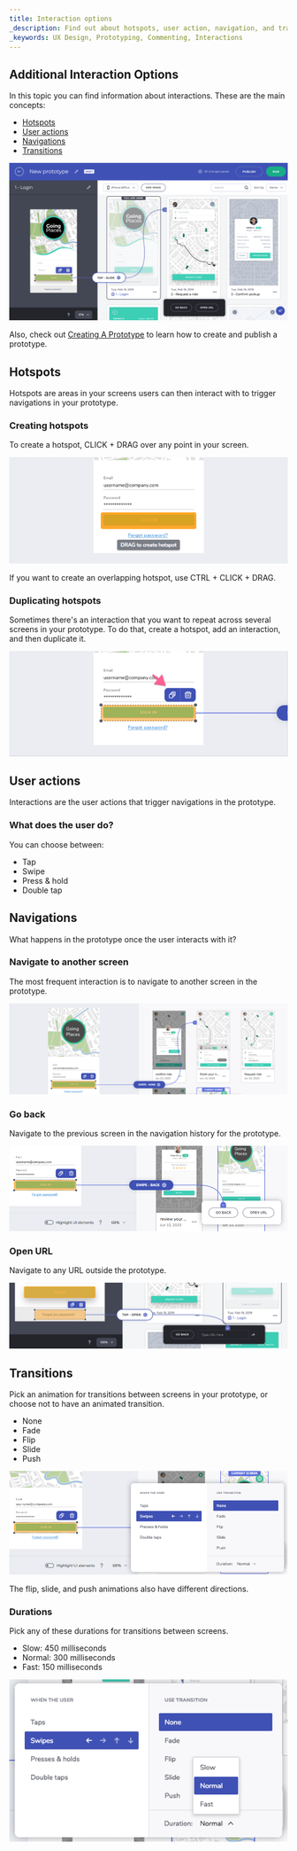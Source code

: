 ```yaml
---
title: Interaction options
_description: Find out about hotspots, user action, navigation, and transitions
_keywords: UX Design, Prototyping, Commenting, Interactions
---
```


## Additional Interaction Options

In this topic you can find information about interactions. These are the main concepts:

- [Hotspots][a-1]
- [User actions][a-2]
- [Navigations][a-3]
- [Transitions][a-4]

<div class="divider--half"></div>
<img class="responsive-img" src="../images/Interaction_Options_1.png" srcset="../images/Interaction_Options_1@2x.png 2x" />
<div class="divider--half"></div>
<div class="divider--half"></div>
<div class="divider--half"></div>
<div class="divider--half"></div>
<div class="divider--half"></div>

Also, check out [Creating A Prototype][topic-1] to learn how to create and publish a prototype.

## Hotspots

Hotspots are areas in your screens users can then interact with to trigger navigations in your prototype.

### Creating hotspots

To create a hotspot, CLICK + DRAG over any point in your screen.

<div class="divider--half"></div>
<img class="responsive-img" src="../images/interaction_options_hotspot_tooltip.png" srcset="../images/interaction_options_hotspot_tooltip@2x.png 2x" />
<div class="divider--half"></div>
<div class="divider--half"></div>
<div class="divider--half"></div>
<div class="divider--half"></div>
<div class="divider--half"></div>

If you want to create an overlapping hotspot, use CTRL + CLICK + DRAG.

### Duplicating hotspots

Sometimes there's an interaction that you want to repeat across several screens in your prototype.
To do that, create a hotspot, add an interaction, and then duplicate it.

<div class="divider--half"></div>
<img class="responsive-img" src="../images/interaction_options_hotspot_duplicate.png" srcset="../images/interaction_options_hotspot_duplicate@2x.png 2x" />
<div class="divider--half"></div>
<div class="divider--half"></div>
<div class="divider--half"></div>
<div class="divider--half"></div>
<div class="divider--half"></div>

## User actions

Interactions are the user actions that trigger navigations in the prototype.

### What does the user do?

You can choose between:

- Tap
- Swipe
- Press & hold
- Double tap

## Navigations

What happens in the prototype once the user interacts with it?

### Navigate to another screen

The most frequent interaction is to navigate to another screen in the prototype.

<div class="divider--half"></div>
<img class="responsive-img" src="../images/interaction_options_navigate.png" srcset="../images/interaction_options_navigate@2x.png 2x" />
<div class="divider--half"></div>
<div class="divider--half"></div>
<div class="divider--half"></div>
<div class="divider--half"></div>
<div class="divider--half"></div>

### Go back

Navigate to the previous screen in the navigation history for the prototype.

<div class="divider--half"></div>
<img class="responsive-img" src="../images/interaction_options_goback.png" srcset="../images/interaction_options_goback@2x.png 2x" />
<div class="divider--half"></div>
<div class="divider--half"></div>
<div class="divider--half"></div>
<div class="divider--half"></div>
<div class="divider--half"></div>

### Open URL

Navigate to any URL outside the prototype.

<div class="divider--half"></div>
<img class="responsive-img" src="../images/interaction_options_openurl.png" srcset="../images/interaction_options_openurl@2x.png 2x" />
<div class="divider--half"></div>
<div class="divider--half"></div>
<div class="divider--half"></div>
<div class="divider--half"></div>
<div class="divider--half"></div>

## Transitions

Pick an animation for transitions between screens in your prototype, or choose not to have an animated transition.

- None
- Fade
- Flip
- Slide
- Push

<div class="divider--half"></div>
<img class="responsive-img" src="../images/interaction_options_interaction_panel.png" srcset="../images/interaction_options_interaction_panel@2x.png 2x" />
<div class="divider--half"></div>
<div class="divider--half"></div>
<div class="divider--half"></div>
<div class="divider--half"></div>
<div class="divider--half"></div>

The flip, slide, and push animations also have different directions.

### Durations

Pick any of these durations for transitions between screens.

- Slow: 450 milliseconds
- Normal: 300 milliseconds
- Fast: 150 milliseconds

<div class="divider--half"></div>
<img class="responsive-img" src="../images/interaction_options_durations.png" srcset="../images/interaction_options_durations@2x.png 2x"  />
<div class="divider--half"></div>
<div class="divider--half"></div>
<div class="divider--half"></div>
<div class="divider--half"></div>
<div class="divider--half"></div>

[topic-1]: creating-a-prototype.md
[a-1]: #hotspots
[a-2]: #user-actions
[a-3]: #navigations
[a-4]: #transitions
